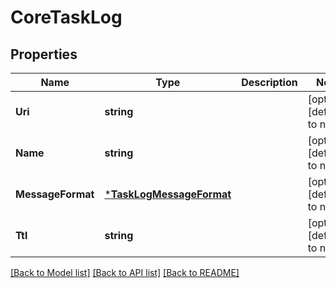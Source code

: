 # CoreTaskLog

## Properties
Name | Type | Description | Notes
------------ | ------------- | ------------- | -------------
**Uri** | **string** |  | [optional] [default to null]
**Name** | **string** |  | [optional] [default to null]
**MessageFormat** | [***TaskLogMessageFormat**](TaskLogMessageFormat.md) |  | [optional] [default to null]
**Ttl** | **string** |  | [optional] [default to null]

[[Back to Model list]](../README.md#documentation-for-models) [[Back to API list]](../README.md#documentation-for-api-endpoints) [[Back to README]](../README.md)


